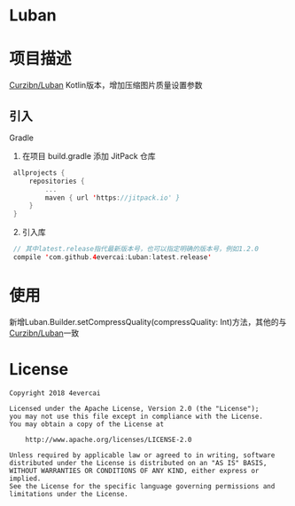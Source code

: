 # Luban


# 项目描述
[Curzibn/Luban](https://github.com/Curzibn/Luban) Kotlin版本，增加压缩图片质量设置参数

## 引入
   Gradle
   1. 在项目 build.gradle 添加 JitPack 仓库
   ```kotlin
    allprojects {
        repositories {
            ... 
            maven { url 'https://jitpack.io' }
        }
	}
```
   2. 引入库
   ```kotlin
    // 其中latest.release指代最新版本号，也可以指定明确的版本号，例如1.2.0
    compile 'com.github.4evercai:Luban:latest.release'  
``` 

     
# 使用

新增Luban.Builder.setCompressQuality(compressQuality: Int)方法，其他的与[Curzibn/Luban](https://github.com/Curzibn/Luban)一致

# License

    Copyright 2018 4evercai
    
    Licensed under the Apache License, Version 2.0 (the "License");
    you may not use this file except in compliance with the License.
    You may obtain a copy of the License at
    
        http://www.apache.org/licenses/LICENSE-2.0
    
    Unless required by applicable law or agreed to in writing, software
    distributed under the License is distributed on an "AS IS" BASIS,
    WITHOUT WARRANTIES OR CONDITIONS OF ANY KIND, either express or implied.
    See the License for the specific language governing permissions and
    limitations under the License.
